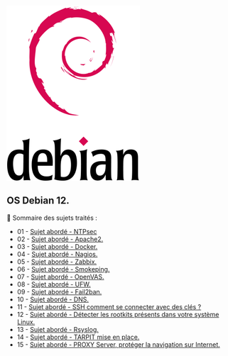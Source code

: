 ![Debian_logo-01](./images/Debian_logo-01.png)

## OS Debian 12.

👋 Sommaire des sujets traités :

- 01 - [Sujet abordé - NTPsec](https://github.com/0xCyberLiTech/NTPsec/blob/main/Installer-et-configurer-NTPsec.md)
- 02 - [Sujet abordé - Apache2.](https://github.com/0xCyberLiTech/Apache2)
- 03 - [Sujet abordé - Docker.](https://github.com/0xCyberLiTech/Docker)
- 04 - [Sujet abordé - Nagios.](https://github.com/0xCyberLiTech/Nagios)
- 05 - [Sujet abordé - Zabbix.](https://github.com/0xCyberLiTech/Zabbix)
- 06 - [Sujet abordé - Smokeping.](https://github.com/0xCyberLiTech/Smokeping)
- 07 - [Sujet abordé - OpenVAS.](https://github.com/0xCyberLiTech/OpenVAS)
- 08 - [Sujet abordé - UFW.](https://github.com/0xCyberLiTech/Cybersecurite/blob/main/UFW-installation-et-configuration.md)
- 09 - [Sujet abordé - Fail2ban.](https://github.com/0xCyberLiTech/Cybersecurite/blob/main/FAIL2BAN-installation-et-configuration.md)
- 10 - [Sujet abordé - DNS.](https://github.com/0xCyberLiTech/DNS)
- 11 - [Sujet abordé - SSH comment se connecter avec des clés ?](https://github.com/0xCyberLiTech/Cybersecurite/blob/main/SSH-comment-se-connecter-avec-des-cl%C3%A9s.md)
- 12 - [Sujet abordé - Détecter les rootkits présents dans votre système Linux.](https://github.com/0xCyberLiTech/Cybersecurite/blob/main/ROOTKIT-scanner.md)
- 13 - [Sujet abordé - Rsyslog.](https://github.com/0xCyberLiTech/Cybersecurite/blob/main/Collectez-des-logs-avec-rsyslog-sous-Linux.md)
- 14 - [Sujet abordé - TARPIT mise en place.](https://github.com/0xCyberLiTech/Cybersecurite/blob/main/TARPIT-mise-en-place.md)
- 15 - [Sujet abordé - PROXY Server, protéger la navigation sur Internet.](https://github.com/0xCyberLiTech/Cybersecurite/blob/main/PROXY-Server-prot%C3%A9ger-la-navigation-sur-Internet.md)
